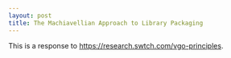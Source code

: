 ```yaml
---
layout: post
title: The Machiavellian Approach to Library Packaging
---
```


This is a response to
https://research.swtch.com/vgo-principles.
